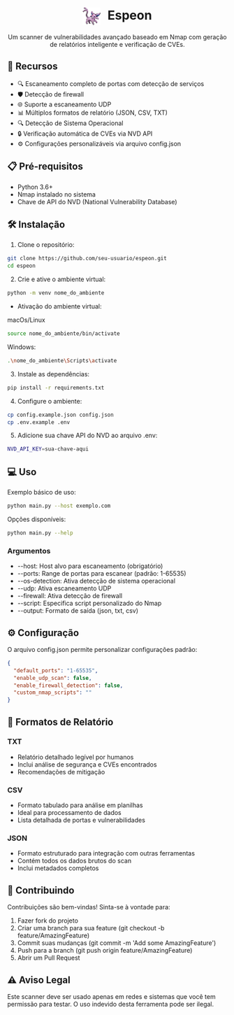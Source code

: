 <div align="center">
  <h1>
    <img src="./assets/Espeon.svg" width="40" height="40" alt="Security Scanner Logo" style="vertical-align: middle; margin-right: 10px;">
    Espeon
  </h1>

  <p>Um scanner de vulnerabilidades avançado baseado em Nmap com geração de relatórios inteligente e verificação de CVEs.</p>
</div>

## 🚀 Recursos

- 🔍 Escaneamento completo de portas com detecção de serviços
- 🛡️ Detecção de firewall
- 🌐 Suporte a escaneamento UDP
- 📊 Múltiplos formatos de relatório (JSON, CSV, TXT)
- 🔍 Detecção de Sistema Operacional
- 🔒 Verificação automática de CVEs via NVD API
- ⚙️ Configurações personalizáveis via arquivo config.json

## 📋 Pré-requisitos

- Python 3.6+
- Nmap instalado no sistema
- Chave de API do NVD (National Vulnerability Database)

## 🛠️ Instalação

1. Clone o repositório:
```bash
git clone https://github.com/seu-usuario/espeon.git
cd espeon
```
2. Crie e ative o ambiente virtual:
```bash
python -m venv nome_do_ambiente
```
* Ativação do ambiente virtual:

macOs/Linux
```bash
source nome_do_ambiente/bin/activate
```
  Windows:
```bash
.\nome_do_ambiente\Scripts\activate
```
3. Instale as dependências:
```bash
pip install -r requirements.txt
```
4. Configure o ambiente:
```bash
cp config.example.json config.json
cp .env.example .env
```
5. Adicione sua chave API do NVD ao arquivo .env:
```bash
NVD_API_KEY=sua-chave-aqui
```
## 💻 Uso

Exemplo básico de uso:
```bash
python main.py --host exemplo.com
```
Opções disponíveis:
```bash
python main.py --help
```
### Argumentos
* --host: Host alvo para escaneamento (obrigatório)
* --ports: Range de portas para escanear (padrão: 1-65535)
* --os-detection: Ativa detecção de sistema operacional
* --udp: Ativa escaneamento UDP
* --firewall: Ativa detecção de firewall
* --script: Especifica script personalizado do Nmap
* --output: Formato de saída (json, txt, csv)

## ⚙️ Configuração
O arquivo config.json permite personalizar configurações padrão:

```json
{
  "default_ports": "1-65535",
  "enable_udp_scan": false,
  "enable_firewall_detection": false,
  "custom_nmap_scripts": ""
}
```
## 📄 Formatos de Relatório

### TXT

* Relatório detalhado legível por humanos
* Inclui análise de segurança e CVEs encontrados
* Recomendações de mitigação
### CSV

* Formato tabulado para análise em planilhas
* Ideal para processamento de dados
* Lista detalhada de portas e vulnerabilidades

### JSON

* Formato estruturado para integração com outras ferramentas
* Contém todos os dados brutos do scan
* Inclui metadados completos

## 🤝 Contribuindo

Contribuições são bem-vindas! Sinta-se à vontade para:

1. Fazer fork do projeto
2. Criar uma branch para sua feature (git checkout -b feature/AmazingFeature)
3. Commit suas mudanças (git commit -m 'Add some AmazingFeature')
4. Push para a branch (git push origin feature/AmazingFeature)
5. Abrir um Pull Request

## ⚠️ Aviso Legal

Este scanner deve ser usado apenas em redes e sistemas que você tem permissão para testar. O uso indevido desta ferramenta pode ser ilegal.

<!--
## 📝 Licença

Este projeto está licenciado sob a MIT License - veja o arquivo LICENSE para detalhes.-->

<!--
Distribuição
    Distribuição:
        Empacotar o projeto como uma ferramenta instalável com setuptools.
        Publicar no PyPI para facilitar a instalação:

        pip install espeon

Monitoramento em Tempo Real
    Adicionar uma opção para executar varreduras periódicas e monitorar hosts constantemente.
    Armazenar os resultados em um banco de dados SQLite ou MongoDB.

Futuro: Tornar-se uma Ferramenta Completa
    Interface Web:
        FastAPI para criar uma interface web interativa.
        Exibir os resultados do scan e relatórios em tempo real no navegador.

    Módulos de Expansão:
        Suporte a outros scanners, como OpenVAS ou Nikto, para complementar o Nmap.

-->
